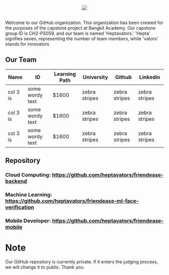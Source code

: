 <div align="center">
<img src="https://i.pinimg.com/originals/66/1b/2a/661b2a417570e9dbb7878ed2844ab124.gif" >  
</div>

<br>



Welcome to our GitHub organization. This organization has been created for the purposes of the capstone project at Bangkit Academy. Our capstone group ID is CH2-PS059, and our team is named 'Heptavators.' 'Hepta' signifies seven, representing the number of team members, while 'vators' stands for innovators

## Our Team 
| Name         | ID             | Learning Path   | University    | Github | Linkedin | 
| ------------ | ---------------| ---------------| ---------------| ---------------| ---------------|
| col 3 is      | some wordy text | $1600 |  zebra stripes | zebra stripes  | zebra stripes  |
| col 3 is      | some wordy text | $1600 |  zebra stripes | zebra stripes  | zebra stripes  |
| col 3 is      | some wordy text | $1600 |  zebra stripes | zebra stripes  | zebra stripes  |

## Repository
### Cloud Computing: https://github.com/heptavators/friendease-backend
### Machine Learning: https://github.com/heptavators/friendease-ml-face-verification
### Mobile Developer: https://github.com/heptavators/friendease-mobile

# Note
Our GitHub repository is currently private. If it enters the judging process, we will change it to public. Thank you.
